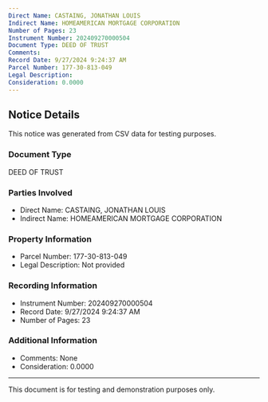 ```yaml
---
Direct Name: CASTAING, JONATHAN LOUIS
Indirect Name: HOMEAMERICAN MORTGAGE CORPORATION
Number of Pages: 23
Instrument Number: 202409270000504
Document Type: DEED OF TRUST
Comments: 
Record Date: 9/27/2024 9:24:37 AM
Parcel Number: 177-30-813-049
Legal Description: 
Consideration: 0.0000
---
```


## Notice Details

This notice was generated from CSV data for testing purposes.

### Document Type
DEED OF TRUST

### Parties Involved
- Direct Name: CASTAING, JONATHAN LOUIS
- Indirect Name: HOMEAMERICAN MORTGAGE CORPORATION

### Property Information
- Parcel Number: 177-30-813-049
- Legal Description: Not provided

### Recording Information
- Instrument Number: 202409270000504
- Record Date: 9/27/2024 9:24:37 AM
- Number of Pages: 23

### Additional Information
- Comments: None
- Consideration: 0.0000

---

This document is for testing and demonstration purposes only.
